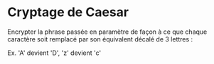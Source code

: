 # Cryptage de Caesar

Encrypter la phrase passée en paramètre de façon à ce que chaque caractère soit remplacé par son équivalent décalé de 3 lettres :

Ex. 'A' devient 'D', 'z' devient 'c'